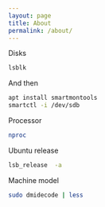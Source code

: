 ```yaml
---
layout: page
title: About
permalink: /about/
---
```


Disks

```sh
lsblk
```

And then

```sh
apt install smartmontools
smartctl -i /dev/sdb
```

Processor

```sh
nproc
```

Ubuntu release

```sh
lsb_release  -a
```

Machine model
```sh
sudo dmidecode | less
```

